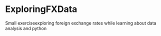 # ExploringFXData
Small exerciseexploring foreign exchange rates while learning about data analysis and python
